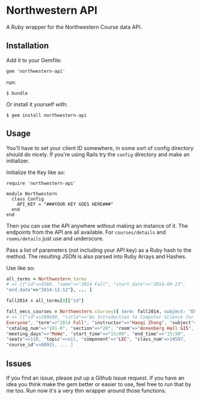 # Northwestern API

A Ruby wrapper for the Northwestern Course data API.

## Installation

Add it to your Gemfile:

    gem 'northwestern-api'

run:

    $ bundle

Or install it yourself with:

    $ gem install northwestern-api

## Usage

You'll have to set your client ID somewhere, in some sort of config directory
should do nicely.  If you're using Rails try the `config` directory and make an
initializer.

Initialize the Key like so:

```
require 'northwestern-api'

module Northwestern
  class Config
    API_KEY = "###YOUR KEY GOES HERE###"
  end
end
```

Then you can use the API anywhere without making an instance of it. The
endpoints from the API are all available.  For `courses/details` and
`rooms/details` just use and underscore.

Pass a list of parameters (not including your API key) as a Ruby hash to the
method.  The resulting JSON is also parsed into Ruby Arrays and Hashes.

Use like so:

```ruby
all_terms = Northwestern.terms
# => [{"id"=>4560, "name"=>"2014 Fall", "start_date"=>"2014-09-23",
"end_date"=>"2014-12-12"}, ... ]

fall2014 = all_terms[0]["id"]

fall_eecs_courses = Northwestern.courses({ term: fall2014, subject: "EECS" })
# => [{"id"=>109680, "title"=>"An Introduction to Computer Science for
Everyone", "term"=>"2014 Fall", "instructor"=>"Haoqi Zhang", "subject"=>"EECS",
"catalog_num"=>"101-0", "section"=>"20", "room"=>"Annenberg Hall G15",
"meeting_days"=>"MoWe", "start_time"=>"15:00", "end_time"=>"15:50",
"seats"=>110, "topic"=>nil, "component"=>"LEC", "class_num"=>14597,
"course_id"=>8093}, ... ]
```

## Issues

If you find an issue, please put up a Github Issue request.  If you have an idea
you think make the gem better or easier to use, feel free to run that by me too.
Run now it's a very thin wrapper around those functions.
